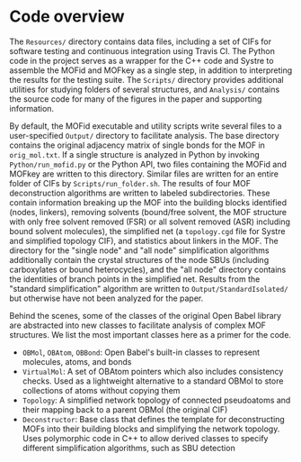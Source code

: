 # Code overview

The `Resources/` directory contains data files, including a set of CIFs for software testing and continuous integration using Travis CI. The Python code in the project serves as a wrapper for the C++ code and Systre to assemble the MOFid and MOFkey as a single step, in addition to interpreting the results for the testing suite. The `Scripts/` directory provides additional utilities for studying folders of several structures, and `Analysis/` contains the source code for many of the figures in the paper and supporting information.

By default, the MOFid executable and utility scripts write several files to a user-specified `Output/` directory to facilitate analysis. The base directory contains the original adjacency matrix of single bonds for the MOF in `orig_mol.txt`. If a single structure is analyzed in Python by invoking `Python/run_mofid.py` or the Python API, two files containing the MOFid and MOFkey are written to this directory.  Similar files are written for an entire folder of CIFs by `Scripts/run_folder.sh`. The results of four MOF deconstruction algorithms are written to labeled subdirectories. These contain information breaking up the MOF into the building blocks identified (nodes, linkers), removing solvents (bound/free solvent, the MOF structure with only free solvent removed (FSR) or all solvent removed (ASR) including bound solvent molecules), the simplified net (a `topology.cgd` file for Systre and simplified topology CIF), and statistics about linkers in the MOF. The directory for the "single node" and "all node" simplification algorithms additionally contain the crystal structures of the node SBUs (including carboxylates or bound heterocycles), and the "all node" directory contains the identities of branch points in the simplified net. Results from the "standard simplification" algorithm are written to `Output/StandardIsolated/` but otherwise have not been analyzed for the paper.

Behind the scenes, some of the classes of the original Open Babel library are abstracted into new classes to facilitate analysis of complex MOF structures. We list the most important classes here as a primer for the code.

* `OBMol`, `OBAtom`, `OBBond`: Open Babel's built-in classes to represent molecules, atoms, and bonds
* `VirtualMol`: A set of OBAtom pointers which also includes consistency checks.  Used as a lightweight alternative to a standard OBMol to store collections of atoms without copying them
* `Topology`: A simplified network topology of connected pseudoatoms and their mapping back to a parent OBMol (the original CIF)
* `Deconstructor`: Base class that defines the template for deconstructing MOFs into their building blocks and simplifying the network topology.  Uses polymorphic code in C++ to allow derived classes to specify different simplification algorithms, such as SBU detection
